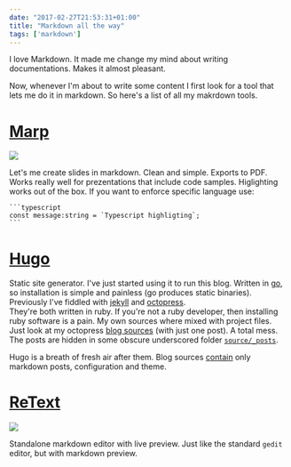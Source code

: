 ```yaml
---
date: "2017-02-27T21:53:31+01:00"
title: "Markdown all the way"
tags: ['markdown']
---
```


I love Markdown. It made me change my mind about writing documentations. Makes it almost pleasant. 

Now, whenever I'm about to write some content I first look for a tool that lets me do it in markdown.
So here's a list of all my makrdown tools.

# [Marp](https://yhatt.github.io/marp/)

![](https://yhatt.github.io/marp/images/marp-screenshot.png)

Let's me create slides in markdown. Clean and simple. Exports to PDF. 
Works really well for prezentations that include code samples. Higlighting works out of the box.
If you want to enforce specific language use:

    ```typescript
    const message:string = `Typescript highligting`;
    ```

# [Hugo](https://gohugo.io/)

Static site generator. I've just started using it to run this blog.
Written in [go](https://golang.org/), so installation is simple and painless (go produces static binaries).
Previously I've fiddled with [jekyll](https://jekyllrb.com/) and [octopress](http://octopress.org/).   
They're both written in ruby. If you're not a ruby developer, then installing ruby software is a pain. 
My own sources where mixed with project files. Just look at my octopress [blog sources](https://github.com/rzymek/rzymek.github.io/tree/source) (with just one post).
A total mess. The posts are hidden in some obscure underscored folder [`source/_posts`](https://github.com/rzymek/rzymek.github.io/tree/source/source/_posts).

Hugo is a breath of fresh air after them. Blog sources [contain](https://github.com/rzymek/rzymek.github.io) only markdown posts, configuration and theme.

# [ReText](https://github.com/retext-project/retext)

![](https://camo.githubusercontent.com/5513bfe0e70a35ff7e34fcf6dc9a38827792761a/68747470733a2f2f612e6673646e2e636f6d2f636f6e2f6170702f70726f6a2f7265746578742f73637265656e73686f74732f7265746578742d6b6465352e706e67)

Standalone markdown editor with live preview. Just like the standard `gedit` editor, but with markdown preview.

